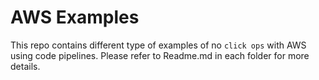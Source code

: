 # AWS Examples

This repo contains different type of examples of no `click ops` with AWS using code pipelines. Please refer to Readme.md in each folder for more details.
